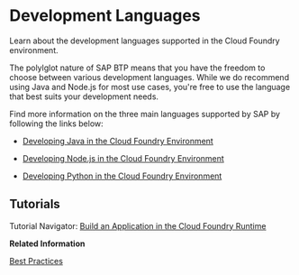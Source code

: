 <!-- loio2d0ff228fbd049638daa3cc2a66066cb -->

# Development Languages

Learn about the development languages supported in the Cloud Foundry environment.

The polylglot nature of SAP BTP means that you have the freedom to choose between various development languages. While we do recommend using Java and Node.js for most use cases, you're free to use the language that best suits your development needs.

Find more information on the three main languages supported by SAP by following the links below:

-   [Developing Java in the Cloud Foundry Environment](developing-java-in-the-cloud-foundry-environment-a3f9006.md)

-   [Developing Node.js in the Cloud Foundry Environment](developing-node-js-in-the-cloud-foundry-environment-3a7a0be.md)

-   [Developing Python in the Cloud Foundry Environment](developing-python-in-the-cloud-foundry-environment-acf8f49.md)




<a name="loio2d0ff228fbd049638daa3cc2a66066cb__section_r4z_vr2_25b"/>

## Tutorials

Tutorial Navigator: [Build an Application in the Cloud Foundry Runtime](https://developers.sap.com/group.btp-cf-buildpacks.html)

**Related Information**  


[Best Practices](best-practices-0859096.md "Choose the development environment, tools, APIs, and programming model that best suit your needs with recommendations from SAP.")

